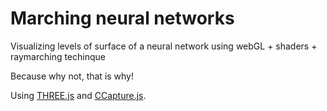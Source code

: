 # Marching neural networks

Visualizing levels of surface of a neural network using webGL + shaders + raymarching techinque

Because why not, that is why!

Using [THREE.js](https://github.com/mrdoob/three.js) and [CCapture.js](https://github.com/spite/ccapture.js).
